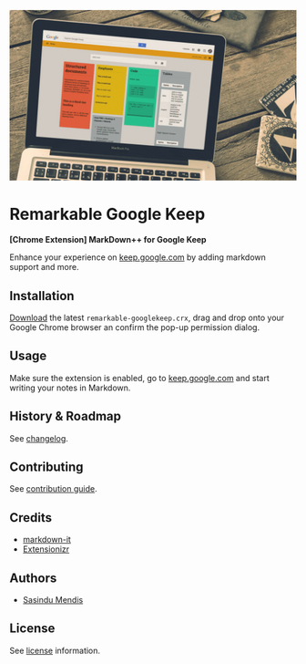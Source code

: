 ![](screenshot.gif)

# Remarkable Google Keep

**[Chrome Extension] MarkDown++ for Google Keep**

Enhance your experience on [keep.google.com](https//keep.google.com) by adding markdown support and more.

## Installation

[Download](https://github.com/sasindumendis/remarkable-googlekeep/releases/latest) the latest `remarkable-googlekeep.crx`, drag and drop onto your Google Chrome browser an confirm the pop-up permission dialog.

## Usage

Make sure the extension is enabled, go to [keep.google.com](https//keep.google.com) and start writing your notes in Markdown.

## History & Roadmap

See [changelog](CHANGELOG.md).

## Contributing

See [contribution guide](CONTRIBUTING.md).

## Credits

- [markdown-it](https//github.com/markdown-it/markdown-it)
- [Extensionizr](http://extensionizr.com/)

## Authors
  - [Sasindu Mendis](http://sasindumendis.co/)

## License

See [license](LICENSE) information.
